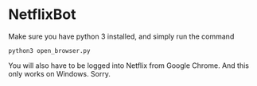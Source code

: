 # NetflixBot

Make sure you have python 3 installed, and simply run the command


  ```python3 open_browser.py```

<p>
  You will also have to be logged into Netflix from Google Chrome. And this only works on Windows. Sorry.
</p>
